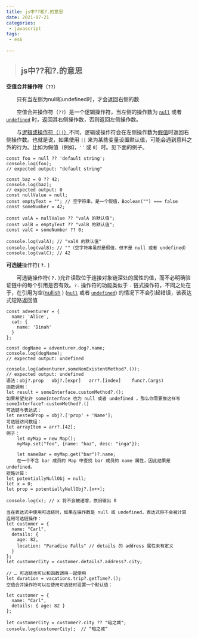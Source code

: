 ```yaml
---
title: js中??和?.的意思
date: 2021-07-21
categories:
 - javascript
tags:
 - es6
 
---
```

> ## js中??和?.的意思

**空值合并操作符**（**`??`**）

　　只有当左侧为null和undefined时，才会返回右侧的数

　　空值合并操作符（`??`）是一个逻辑操作符，当左侧的操作数为 [`null`](https://developer.mozilla.org/zh-CN/docs/Web/JavaScript/Reference/Global_Objects/null) 或者 [`undefined`](https://developer.mozilla.org/zh-CN/docs/Web/JavaScript/Reference/Global_Objects/undefined) 时，返回其右侧操作数，否则返回左侧操作数。

　　与[逻辑或操作符（`||`）](https://developer.mozilla.org/en-US/docs/Web/JavaScript/Reference/Operators/Logical_Operators#Logical_OR_2)不同，逻辑或操作符会在左侧操作数为[假值](https://developer.mozilla.org/zh-CN/docs/Glossary/Falsy)时返回右侧操作数。也就是说，如果使用 `||` 来为某些变量设置默认值，可能会遇到意料之外的行为。比如为假值（例如，`''` 或 `0`）时。见下面的例子。

```
const foo = null ?? 'default string';
console.log(foo);
// expected output: "default string"

const baz = 0 ?? 42;
console.log(baz);
// expected output: 0
const nullValue = null;
const emptyText = ""; // 空字符串，是一个假值，Boolean("") === false
const someNumber = 42;

const valA = nullValue ?? "valA 的默认值";
const valB = emptyText ?? "valB 的默认值";
const valC = someNumber ?? 0;

console.log(valA); // "valA 的默认值"
console.log(valB); // ""（空字符串虽然是假值，但不是 null 或者 undefined）
console.log(valC); // 42
```

**可选链**操作符( **`?.`** )

　　可选链操作符( **`?.`** )允许读取位于连接对象链深处的属性的值，而不必明确验证链中的每个引用是否有效。`?.` 操作符的功能类似于 `.` 链式操作符，不同之处在于，在引用为空([nullish](https://wiki.developer.mozilla.org/en-US/docs/Glossary/nullish) ) ([`null`](https://developer.mozilla.org/zh-CN/docs/Web/JavaScript/Reference/Global_Objects/null) 或者 [`undefined`](https://developer.mozilla.org/zh-CN/docs/Web/JavaScript/Reference/Global_Objects/undefined)) 的情况下不会引起错误，该表达式短路返回值

```
const adventurer = {
  name: 'Alice',
  cat: {
    name: 'Dinah'
  }
};

const dogName = adventurer.dog?.name;
console.log(dogName);
// expected output: undefined

console.log(adventurer.someNonExistentMethod?.());
// expected output: undefined
语法：obj?.prop   obj?.[expr]   arr?.[index]    func?.(args)
函数调用：
let result = someInterface.customMethod?.();
如果希望允许 someInterface 也为 null 或者 undefined ，那么你需要像这样写 someInterface?.customMethod?.()
可选链与表达式： 
let nestedProp = obj?.['prop' + 'Name'];
可选链访问数组：
let arrayItem = arr?.[42];
例子：
    let myMap = new Map();
    myMap.set("foo", {name: "baz", desc: "inga"});

    let nameBar = myMap.get("bar")?.name;
    在一个不含 bar 成员的 Map 中查找 bar 成员的 name 属性，因此结果是 undefined。
短路计算：
let potentiallyNullObj = null;
let x = 0;
let prop = potentiallyNullObj?.[x++];

console.log(x); // x 将不会被递增，依旧输出 0

当在表达式中使用可选链时，如果左操作数是 null 或 undefined，表达式将不会被计算
连用可选链操作：
let customer = {
  name: "Carl",
  details: {
    age: 82,
    location: "Paradise Falls" // details 的 address 属性未有定义
  }
};
let customerCity = customer.details?.address?.city;

// … 可选链也可以和函数调用一起使用
let duration = vacations.trip?.getTime?.();
空值合并操作符可以在使用可选链时设置一个默认值：

let customer = {
  name: "Carl",
  details: { age: 82 }
};

let customerCity = customer?.city ?? "暗之城";
console.log(customerCity);  // “暗之城”
```

